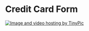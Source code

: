 # Credit Card Form

<a href="http://tinypic.com?ref=2qwoknt" target="_blank"><img src="http://i64.tinypic.com/2qwoknt.png" border="0" alt="Image and video hosting by TinyPic"></a>
